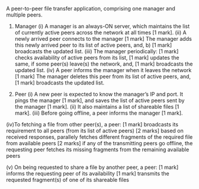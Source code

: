 A peer-to-peer file transfer application, comprising one manager and multiple peers.

1. Manager
(i) A manager is an always-ON server, which maintains the list of currently active peers across the network at all times [1 mark].
(ii) A newly arrived peer connects to the manager
[1 mark] The manager adds this newly arrived peer to its list of active peers, and, 
      b)   [1 mark] broadcasts the updated list.
(iii) The manager periodically:
[1 mark] checks availability of active peers from its list, 
[1 mark] updates the same, if some peer(s) leave(s) the network, and,
[1 mark] broadcasts the updated list.
(iv) A peer informs the manager when it leaves the network
[1 mark] The manager deletes this peer from its list of active peers, and,
[1 mark] broadcasts the updated list.

2. Peer
(i) A new peer is expected to know the manager’s IP and port. It pings the manager [1 mark], and saves the list of active peers sent by the manager [1 mark]. 
(ii) It also maintains a list of shareable files [1 mark].
(iii) Before going offline, a peer informs the manager [1 mark].

(iv)To fetching a file from other peer(s), a peer:
[1 mark] broadcasts its requirement to all peers (from its list of active peers)
[2 marks] based on received responses, parallely fetches different fragments of the required file from available peers
[2 marks] if any of the transmitting peers go offline, the requesting peer fetches its missing fragments from the remaining available peers

(v) On being requested to share a file by another peer, a peer:
[1 mark] informs the requesting peer of its availability
[1 mark] transmits the requested fragment(s) of one of its shareable files
